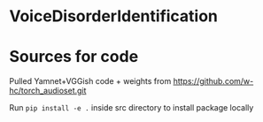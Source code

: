 # VoiceDisorderIdentification   

# Sources for code #
Pulled Yamnet+VGGish code + weights from https://github.com/w-hc/torch_audioset.git

Run `pip install -e .` inside src directory to install package locally
